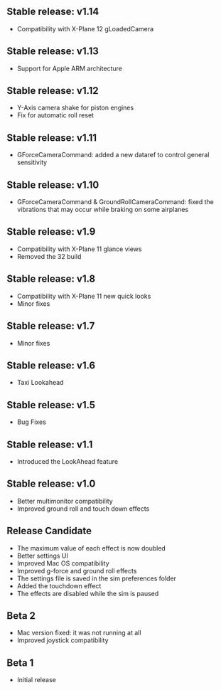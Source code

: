 
Stable release: v1.14
--------------------
- Compatibility with X-Plane 12 gLoadedCamera

Stable release: v1.13
--------------------
- Support for Apple ARM architecture

Stable release: v1.12
--------------------
- Y-Axis camera shake for piston engines
- Fix for automatic roll reset

Stable release: v1.11
--------------------
- GForceCameraCommand: added a new dataref to control general sensitivity

Stable release: v1.10
--------------------
- GForceCameraCommand & GroundRollCameraCommand: fixed the vibrations that may occur while braking on some airplanes

Stable release: v1.9
--------------------
- Compatibility with X-Plane 11 glance views
- Removed the 32 build

Stable release: v1.8
--------------------
- Compatibility with X-Plane 11 new quick looks
- Minor fixes

Stable release: v1.7
--------------------
- Minor fixes

Stable release: v1.6
--------------------
- Taxi Lookahead

Stable release: v1.5
--------------------
- Bug Fixes

Stable release: v1.1
--------------------
- Introduced the LookAhead feature

Stable release: v1.0
--------------------
- Better multimonitor compatibility
- Improved ground roll and touch down effects

Release Candidate
-----------------
- The maximum value of each effect is now doubled
- Better settings UI
- Improved Mac OS compatibility
- Improved g-force and ground roll effects
- The settings file is saved in the sim preferences folder
- Added the touchdown effect
- The effects are disabled while the sim is paused

Beta 2
------
- Mac version fixed: it was not running at all
- Improved joystick compatibility

Beta 1
------
- Initial release
